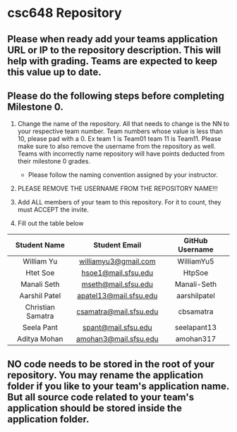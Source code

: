 # csc648 Repository

## Please when ready add your teams application URL or IP to the repository description. This will help with grading. Teams are expected to keep this value up to date.

## Please do the following steps before completing Milestone 0.
1. Change the name of the repository. All that needs to change is the NN to your respective team number. Team numbers whose value is less than 10, please pad with a 0. Ex team 1 is Team01 team 11 is Team11. Please make sure to also remove the username from the repository as well. Teams with incorrectly name repository will have points deducted from their milestone 0 grades.
      - Please follow the naming convention assigned by your instructor.

1. PLEASE REMOVE THE USERNAME FROM THE REPOSITORY NAME!!!

2. Add ALL members of your team to this repository. For it to count, they must ACCEPT the invite.

3. Fill out the table below


| Student Name | Student Email | GitHub Username |
|    :---:     |     :---:     |     :---:       |
| William Yu   |williamyu3@gmail.com|WilliamYu5|
| Htet Soe     |hsoe1@mail.sfsu.edu|HtpSoe|
| Manali Seth      |mseth@mail.sfsu.edu|Manali-Seth|
| Aarshil Patel      |apatel13@mail.sfsu.edu               |aarshilpatel                 |
| Christian Samatra      |csamatra@mail.sfsu.edu               |cbsamatra                 |
| Seela Pant     |spant@mail.sfsu.edu             |seelapant13                |
| Aditya Mohan     |amohan3@mail.sfsu.edu             |amohan317                |


## NO code needs to be stored in the root of your repository. You may rename the application folder if you like to your team's application name. But all source code related to your team's application should be stored inside the application folder.
